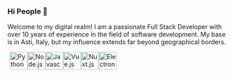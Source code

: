 ### Hi People 👋

Welcome to my digital realm! I am a passionate Full Stack Developer with over 10 years of experience in the field of software development. My base is in Asti, Italy, but my influence extends far beyond geographical borders.

<div style="display: flex; margin: 5px;">
  <img src="https://cdn3.iconfinder.com/data/icons/logos-and-brands-adobe/512/267_Python-1024.png" width="40" height="40" alt="Python" />
  <img src="https://cdn4.iconfinder.com/data/icons/logos-and-brands/512/233_Node_Js_logo-1024.png" width="40" height="40" alt="Node.js"/>
  <img src="https://cdn2.iconfinder.com/data/icons/designer-skills/128/code-programming-javascript-software-develop-command-language-1024.png" width="40" height="40" alt="Javascript"/>
  <img src="https://upload.wikimedia.org/wikipedia/commons/thumb/9/95/Vue.js_Logo_2.svg/2367px-Vue.js_Logo_2.svg.png" width="40" height="40" alt="Vue.js"/>
  <img src="https://iconape.com/wp-content/png_logo_vector/nuxt-logo.png" width="40" height="40" alt="Nuxt.js"/>
  <img src="https://static-00.iconduck.com/assets.00/electron-icon-1889x2048-istwe9sw.png" width="40" height="40" alt="Electron.js"/>
</div>

<!--
**niksolaz/niksolaz** is a ✨ _special_ ✨ repository because its `README.md` (this file) appears on your GitHub profile.

Here are some ideas to get you started:

- 🔭 I’m currently working on ...
- 🌱 I’m currently learning ...
- 👯 I’m looking to collaborate on ...
- 🤔 I’m looking for help with ...
- 💬 Ask me about ...
- 📫 How to reach me: ...
- 😄 Pronouns: ...
- ⚡ Fun fact: ...
-->
